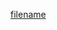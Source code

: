 [filename](https://raw.githubusercontent.com/ligaopeng123-npm/login-module/master/README.md ':include')

